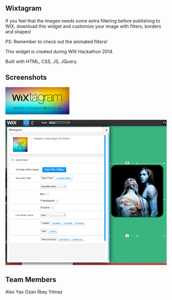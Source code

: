 ## Wixtagram

If you feel that the images needs some extra filtering before publishing to WIX, download this widget and customize your image with filters, borders and shapes!

PS: Remember to check out the animated filters!

This widget is created during WIX Hackathon 2014.

Built with HTML, CSS, JS, JQuery.

## Screenshots

![widget](images/wixtagram-cover-200.png)

![widget](images/UsageCapture1.png)

## Team Members
Alex Yao
Ozan İlbey Yılmaz